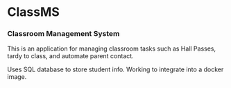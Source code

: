 # ClassMS

### Classroom Management System
This is an application for managing classroom tasks such as Hall Passes, tardy to class, and automate parent contact.

Uses SQL database to store student info. Working to integrate into a docker image.
